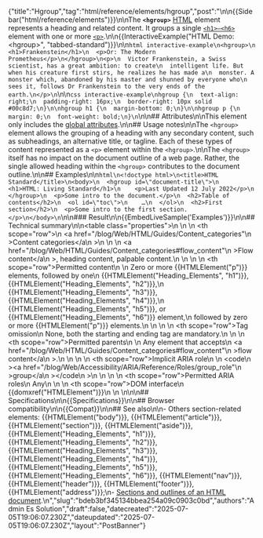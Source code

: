 {"title":"Hgroup","tag":"html/reference/elements/hgroup","post":"\n\n{{Sidebar(\"html/reference/elements\")}}\n\nThe **`<hgroup>`** [HTML](/blog/Web/HTML) element represents a heading and related content. It groups a single [`<h1>–<h6>`](/blog/Web/HTML/Reference/Elements/Heading_Elements) element with one or more [`<p>`](/blog/Web/HTML/Reference/Elements/p).\n\n{{InteractiveExample(\"HTML Demo: &lt;hgroup&gt;\", \"tabbed-standard\")}}\n\n```html interactive-example\n<hgroup>\n  <h1>Frankenstein</h1>\n  <p>Or: The Modern Prometheus</p>\n</hgroup>\n<p>\n  Victor Frankenstein, a Swiss scientist, has a great ambition: to create\n  intelligent life. But when his creature first stirs, he realizes he has made a\n  monster. A monster which, abandoned by his master and shunned by everyone who\n  sees it, follows Dr Frankenstein to the very ends of the earth.\n</p>\n```\n\n```css interactive-example\nhgroup {\n  text-align: right;\n  padding-right: 16px;\n  border-right: 10px solid #00c8d7;\n}\n\nhgroup h1 {\n  margin-bottom: 0;\n}\n\nhgroup p {\n  margin: 0;\n  font-weight: bold;\n}\n```\n\n## Attributes\n\nThis element only includes the [global attributes](/blog/Web/HTML/Reference/Global_attributes).\n\n## Usage notes\n\nThe `<hgroup>` element allows the grouping of a heading with any secondary content, such as subheadings, an alternative title, or tagline. Each of these types of content represented as a `<p>` element within the `<hgroup>`.\n\nThe `<hgroup>` itself has no impact on the document outline of a web page. Rather, the single allowed heading within the `<hgroup>` contributes to the document outline.\n\n## Examples\n\n```html\n<!doctype html>\n<title>HTML Standard</title>\n<body>\n  <hgroup id=\"document-title\">\n    <h1>HTML: Living Standard</h1>\n    <p>Last Updated 12 July 2022</p>\n  </hgroup>\n  <p>Some intro to the document.</p>\n  <h2>Table of contents</h2>\n  <ol id=\"toc\">\n    …\n  </ol>\n  <h2>First section</h2>\n  <p>Some intro to the first section.</p>\n</body>\n```\n\n### Result\n\n{{EmbedLiveSample('Examples')}}\n\n## Technical summary\n\n<table class=\"properties\">\n  <tbody>\n    <tr>\n      <th scope=\"row\">\n        <a href=\"/blog/Web/HTML/Guides/Content_categories\"\n          >Content categories</a\n        >\n      </th>\n      <td>\n        <a href=\"/blog/Web/HTML/Guides/Content_categories#flow_content\"\n          >Flow content</a\n        >, heading content, palpable content.\n      </td>\n    </tr>\n    <tr>\n      <th scope=\"row\">Permitted content</th>\n      <td>\n        Zero or more {{HTMLElement(\"p\")}} elements, followed by one\n        {{HTMLElement(\"Heading_Elements\", \"h1\")}}, {{HTMLElement(\"Heading_Elements\", \"h2\")}},\n        {{HTMLElement(\"Heading_Elements\", \"h3\")}}, {{HTMLElement(\"Heading_Elements\", \"h4\")}},\n        {{HTMLElement(\"Heading_Elements\", \"h5\")}}, or {{HTMLElement(\"Heading_Elements\", \"h6\")}} element,\n        followed by zero or more {{HTMLElement(\"p\")}} elements.\n      </td>\n    </tr>\n    <tr>\n      <th scope=\"row\">Tag omission</th>\n      <td>None, both the starting and ending tag are mandatory.</td>\n    </tr>\n    <tr>\n      <th scope=\"row\">Permitted parents</th>\n      <td>\n        Any element that accepts\n        <a href=\"/blog/Web/HTML/Guides/Content_categories#flow_content\"\n          >flow content</a\n        >.\n      </td>\n    </tr>\n    <tr>\n      <th scope=\"row\">Implicit ARIA role</th>\n      <td>\n        <code\n          ><a href=\"/blog/Web/Accessibility/ARIA/Reference/Roles/group_role\"\n            >group</a\n          ></code\n        >\n      </td>\n    </tr>\n    <tr>\n      <th scope=\"row\">Permitted ARIA roles</th>\n      <td>Any</td>\n    </tr>\n    <tr>\n      <th scope=\"row\">DOM interface</th>\n      <td>{{domxref(\"HTMLElement\")}}</td>\n    </tr>\n  </tbody>\n</table>\n\n## Specifications\n\n{{Specifications}}\n\n## Browser compatibility\n\n{{Compat}}\n\n## See also\n\n- Others section-related elements: {{HTMLElement(\"body\")}}, {{HTMLElement(\"article\")}}, {{HTMLElement(\"section\")}}, {{HTMLElement(\"aside\")}}, {{HTMLElement(\"Heading_Elements\", \"h1\")}}, {{HTMLElement(\"Heading_Elements\", \"h2\")}}, {{HTMLElement(\"Heading_Elements\", \"h3\")}}, {{HTMLElement(\"Heading_Elements\", \"h4\")}}, {{HTMLElement(\"Heading_Elements\", \"h5\")}}, {{HTMLElement(\"Heading_Elements\", \"h6\")}}, {{HTMLElement(\"nav\")}}, {{HTMLElement(\"header\")}}, {{HTMLElement(\"footer\")}}, {{HTMLElement(\"address\")}};\n- [Sections and outlines of an HTML document](/blog/Web/HTML/Reference/Elements/Heading_Elements).\n","slug":"bdeb3bf345134bbea254a09c0903c0bd","authors":"Admin Es Solution","draft":false,"datecreated":"2025-07-05T19:06:07.230Z","dateupdated":"2025-07-05T19:06:07.230Z","layout":"PostBanner"}